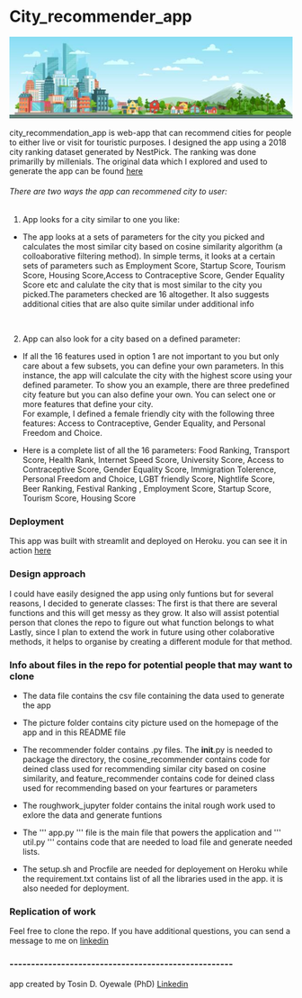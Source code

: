 # City_recommender_app

<img src="picture/city1.jpeg" alt="city" width="2000"/>

city_recommendation_app is web-app that can recommend cities for people to either live or visit for touristic purposes. 
I designed the app using a 2018 city ranking dataset generated by NestPick. The ranking was done primarilly by millenials. 
The original data which I explored and used to generate the app can be found [here](https://www.nestpick.com/millennial-city-ranking-2018/)


###### There are two ways the app can recommened city to user:

1. App looks for a city similar to one you like: 

- The app looks at a sets of parameters for the city you picked and calculates the most similar city based on cosine similarity algorithm (a colloaborative filtering method). 
In simple terms, it looks at a certain sets of parameters such as Employment Score, Startup Score, Tourism Score, Housing Score,Access to Contraceptive Score, 
Gender Equality Score etc and calulate the city that is most similar to the city you picked.The parameters checked are 16 altogether. 
It also suggests additional cities that are also quite similar under additional info
<br />

2. App can also look for a city based on a defined parameter: 

- If all the 16 features used in option 1 are not important to you but only care about a few subsets, you can define your own parameters. 
In this instance, the app will calculate the city with the highest score using your defined parameter.
To show you an example, there are three predefined city feature but you can also define your own. 
You can select one or more features that define your city.  
For example, I defined a female friendly city with the following three features:
 Access to Contraceptive, Gender Equality, and Personal Freedom and Choice.

- Here is a complete list of all the 16 parameters: Food Ranking, Transport Score, Health Rank, 
Internet Speed Score, University Score, Access to Contraceptive Score, Gender Equality Score, 
Immigration Tolerence, Personal Freedom and Choice, LGBT friendly Score, Nightlife Score, 
Beer Ranking,  Festival Ranking , Employment Score, Startup Score, Tourism Score, Housing Score
       

### Deployment 

This app was built with streamlit and deployed on Heroku. 
you can see it in action [here](https://ohteedee-city-recommender.herokuapp.com/) 

### Design approach

I could have easily designed the app using only funtions but for several reasons, I decided to generate classes:
The first is that there are several functions and this will get messy as they grow. 
It also will assist potential person that clones the repo to figure out what function belongs to what
Lastly, since I plan to extend the work in future using other colaborative methods, 
it helps to organise by creating a different module for that method.

### Info about files in the repo for potential people that may want to clone

- The data file contains the csv file containing the data used to generate the app

- The picture folder contains city picture used on the homepage of the app and in this README file

- The recommender folder contains .py files. The __init__.py is needed to package the directory, 
the cosine_recommender contains code for deined class used for recommending similar city based on cosine similarity, 
and feature_recommender contains code for deined class used for recommending based on your feartures or parameters

- The roughwork_jupyter folder contains the inital rough work used to exlore the data and generate funtions 

- The ''' app.py ''' file is the main file that powers the application and ''' util.py ''' contains code that are needed to load file and generate needed lists.

- The setup.sh and Procfile are needed for deployement on Heroku while the requirement.txt contains list of all the libraries used in the app. it is also needed for deployment.


### Replication of work
Feel free to clone the repo. 
If you have additional questions, you can send a message to me on [linkedin](https://www.linkedin.com/in/tosin-oyewale/)

### ----------------------------------------------------
app created by Tosin D. Oyewale (PhD) 
[Linkedin](https://www.linkedin.com/in/tosin-oyewale/) 




